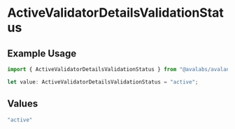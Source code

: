 # ActiveValidatorDetailsValidationStatus

## Example Usage

```typescript
import { ActiveValidatorDetailsValidationStatus } from "@avalabs/avalanche-sdk/models/components";

let value: ActiveValidatorDetailsValidationStatus = "active";
```

## Values

```typescript
"active"
```